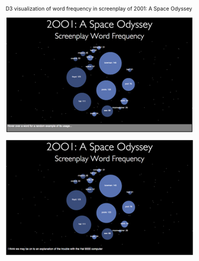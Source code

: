 D3 visualization of word frequency in screenplay of 2001: A Space Odyssey

![alt tag](https://github.com/jd009/d3-2001-space-odyssey-words/blob/master/screenshots/D3_visualization_2001_words.png)

![alt tag](https://github.com/jd009/d3-2001-space-odyssey-words/blob/master/screenshots/d3_words2.png)
